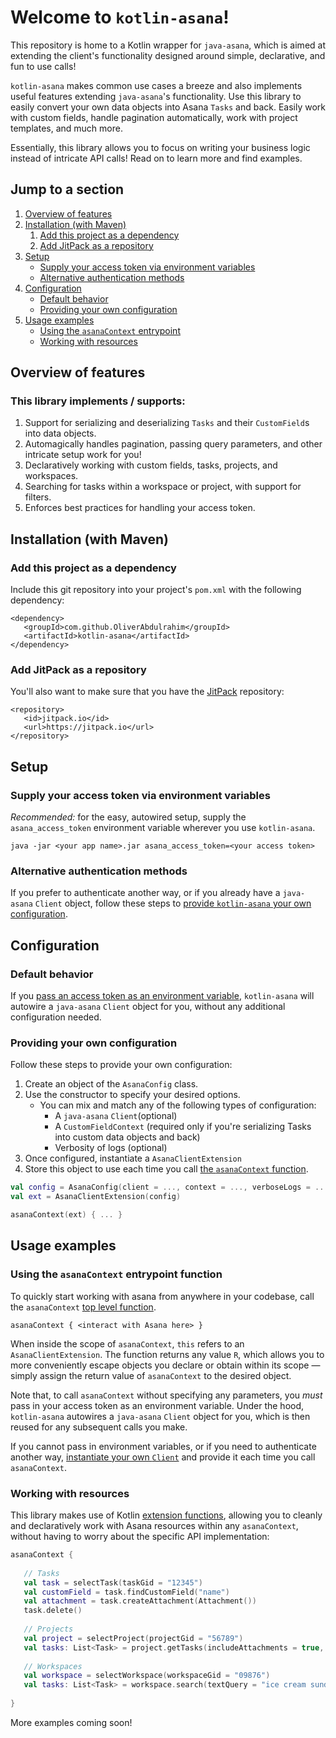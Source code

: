 # Welcome to `kotlin-asana`!
This repository is home to a Kotlin wrapper for `java-asana`, which is aimed at extending the client's functionality
designed around simple, declarative, and fun to use calls! 

`kotlin-asana` makes common use cases a breeze and also implements useful features extending `java-asana`'s 
functionality. Use this library to easily convert your own data objects into Asana `Tasks` and back. Easily work with 
custom fields, handle pagination automatically, work with project templates, and much more. 

Essentially, this library allows you to focus on writing your business logic instead of intricate API calls! Read on to
learn more and find examples. 

## Jump to a section
1. [Overview of features](#overview-of-features)
2. [Installation (with Maven)](#installation-with-maven)
   1. [Add this project as a dependency](#add-this-project-as-a-dependency)
   2. [Add JitPack as a repository](#add-jitpack-as-a-repository)
3. [Setup](#setup)
   * [Supply your access token via environment variables](#supply-your-access-token-via-environment-variables)
   * [Alternative authentication methods](#alternative-authentication-methods)
4. [Configuration](#configuration)
   * [Default behavior](#default-behavior)
   * [Providing your own configuration](#providing-your-own-configuration)
5. [Usage examples](#usage-examples)
    * [Using the `asanaContext` entrypoint](#using-the-asanacontext-entrypoint-function)
    * [Working with resources](#working-with-resources)

## Overview of features 
### This library implements / supports:
1. Support for serializing and deserializing `Tasks` and their `CustomField`s into data objects.
2. Automagically handles pagination, passing query parameters, and other intricate setup work for you!
3. Declaratively working with custom fields, tasks, projects, and workspaces.
4. Searching for tasks within a workspace or project, with support for filters.
5. Enforces best practices for handling your access token.

## Installation (with Maven) 
### Add this project as a dependency
Include this git repository into your project's `pom.xml` with the following dependency:

```
<dependency>
   <groupId>com.github.OliverAbdulrahim</groupId>
   <artifactId>kotlin-asana</artifactId>
</dependency>
```

### Add JitPack as a repository
You'll also want to make sure that you have the [JitPack](https://jitpack.io/) repository:
```
<repository>
   <id>jitpack.io</id>
   <url>https://jitpack.io</url>
</repository>
```

## Setup
### Supply your access token via environment variables
_Recommended:_ for the easy, autowired setup, supply the `asana_access_token` environment variable wherever you use 
`kotlin-asana`.

```
java -jar <your app name>.jar asana_access_token=<your access token>
```

### Alternative authentication methods
If you prefer to authenticate another way, or if you already have a `java-asana` `Client` object, follow these steps
to [provide `kotlin-asana` your own configuration](#providing-your-own-configuration). 

## Configuration
### Default behavior
If you [pass an access token as an environment variable](#supply-your-access-token-via-environment-variables), 
`kotlin-asana` will autowire a `java-asana` `Client` object for you, without any additional configuration needed. 

### Providing your own configuration
Follow these steps to provide your own configuration:
1. Create an object of the `AsanaConfig` class.
2. Use the constructor to specify your desired options. 
   * You can mix and match any of the following types of
      configuration:
      * A `java-asana` `Client`(optional)
      * A `CustomFieldContext` (required only if you're serializing Tasks into custom data objects and back)
      * Verbosity of logs (optional)
3. Once configured, instantiate a `AsanaClientExtension`
4. Store this object to use each time you call 
[the `asanaContext` function](#using-the-asanacontext-entrypoint-function).
```kotlin
val config = AsanaConfig(client = ..., context = ..., verboseLogs = ...)
val ext = AsanaClientExtension(config)

asanaContext(ext) { ... }
```

## Usage examples
### Using the `asanaContext` entrypoint function
To quickly start working with asana from anywhere in your codebase, call the `asanaContext` 
[top level function](https://kotlinlang.org/docs/functions.html#function-scope).
```
asanaContext { <interact with Asana here> }
```
When inside the scope of `asanaContext`, `this` refers to an `AsanaClientExtension`. The function returns any value `R`,
which allows you to more conveniently escape objects you declare or obtain within its scope — simply assign the return 
value of `asanaContext` to the desired object.

Note that, to call `asanaContext` without specifying any parameters, you _must_ pass in your access token as an 
environment variable. Under the hood, `kotlin-asana` autowires a `java-asana` `Client` object for you, which is then
reused for any subsequent calls you make.

If you cannot pass in environment variables, or if you need to authenticate another way, 
[instantiate your own `Client`](#providing-your-own-configuration) and provide it each time you call 
`asanaContext`.

### Working with resources
This library makes use of Kotlin [extension functions](https://kotlinlang.org/docs/extensions.html#extension-functions),
allowing you to cleanly and declaratively work with Asana resources within any `asanaContext`, without having to worry
about the specific API implementation:

```kotlin
asanaContext {
   
   // Tasks
   val task = selectTask(taskGid = "12345")
   val customField = task.findCustomField("name")
   val attachment = task.createAttachment(Attachment())
   task.delete()
   
   // Projects
   val project = selectProject(projectGid = "56789")
   val tasks: List<Task> = project.getTasks(includeAttachments = true, expanded = true) // pagination is handled for you
   
   // Workspaces
   val workspace = selectWorkspace(workspaceGid = "09876")
   val tasks: List<Task> = workspace.search(textQuery = "ice cream sundae", "project1", "project2", ...)  
   
}
```

More examples coming soon!
